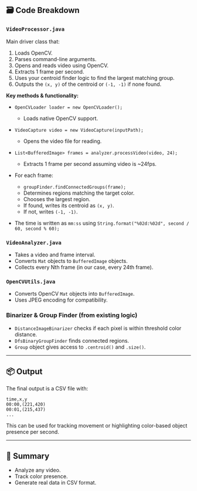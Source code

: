 ## 🗃️ Code Breakdown

### `VideoProcessor.java`

Main driver class that:

1. Loads OpenCV.
2. Parses command-line arguments.
3. Opens and reads video using OpenCV.
4. Extracts 1 frame per second.
5. Uses your centroid finder logic to find the largest matching group.
6. Outputs the `(x, y)` of the centroid or `(-1, -1)` if none found.

**Key methods & functionality:**

* `OpenCVLoader loader = new OpenCVLoader();`

  * Loads native OpenCV support.

* `VideoCapture video = new VideoCapture(inputPath);`

  * Opens the video file for reading.

* `List<BufferedImage> frames = analyzer.processVideo(video, 24);`

  * Extracts 1 frame per second assuming video is \~24fps.

* For each frame:

  * `groupFinder.findConnectedGroups(frame);`
  * Determines regions matching the target color.
  * Chooses the largest region.
  * If found, writes its centroid as `(x, y)`.
  * If not, writes `(-1, -1)`.

* The time is written as `mm:ss` using `String.format("%02d:%02d", second / 60, second % 60);`

### `VideoAnalyzer.java`

* Takes a video and frame interval.
* Converts `Mat` objects to `BufferedImage` objects.
* Collects every Nth frame (in our case, every 24th frame).

### `OpenCVUtils.java`

* Converts OpenCV `Mat` objects into `BufferedImage`.
* Uses JPEG encoding for compatibility.

### Binarizer & Group Finder (from existing logic)

* `DistanceImageBinarizer` checks if each pixel is within threshold color distance.
* `DfsBinaryGroupFinder` finds connected regions.
* `Group` object gives access to `.centroid()` and `.size()`.

---

## 📦 Output

The final output is a CSV file with:

```csv
time,x,y
00:00,(221,420)
00:01,(215,437)
...
```

This can be used for tracking movement or highlighting color-based object presence per second.

---

## 🧠 Summary



* Analyze any video.
* Track color presence.
* Generate real data in CSV format.


